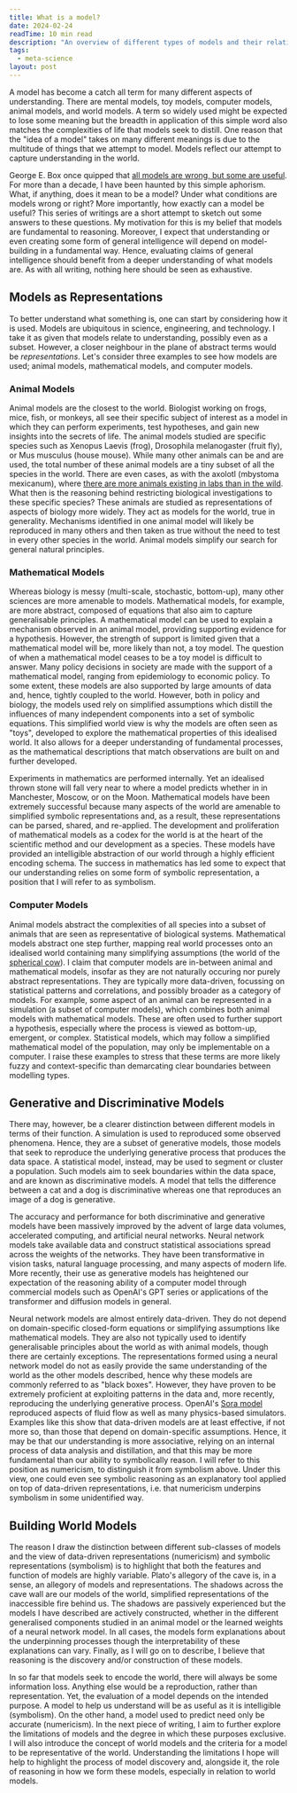 ```yaml
---
title: What is a model?
date: 2024-02-24
readTime: 10 min read
description: "An overview of different types of models and their relation how we understand the world. The first in a series of writings describe the role of models and representations and how they relate to reasoning."
tags:
  - meta-science
layout: post
---
```


A model has become a catch all term for many different aspects of understanding. There are mental models, toy models, computer models, animal models, and world models. A term so widely used might be expected to lose some meaning but the breadth in application of this simple word also matches the complexities of life that models seek to distill. One reason that the "idea of a model" takes on many different meanings is due to the multitude of things that we attempt to model. Models reflect our attempt to capture understanding in the world. 

George E. Box once quipped that [all models are wrong, but some are useful](https://en.wikipedia.org/wiki/All_models_are_wrong). For more than a decade, I have been haunted by this simple aphorism. What, if anything, does it mean to be a model? Under what conditions are models wrong or right? More importantly, how exactly can a model be useful? This series of writings are a short attempt to sketch out some answers to these questions. My motivation for this is my belief that models are fundamental to reasoning. Moreover, I expect that understanding or even creating some form of general intelligence will depend on model-building in a fundamental way. Hence, evaluating claims of general intelligence should benefit from a deeper understanding of what models are. As with all writing, nothing here should be seen as exhaustive. 

## Models as Representations

To better understand what something is, one can start by considering how it is used. Models are ubiquitous in science, engineering, and technology. I take it as given that models relate to understanding, possibly even as a subset. However, a closer neighbour in the plane of abstract terms would be *representations*. Let's consider three examples to see how models are used; animal models, mathematical models, and computer models. 

### Animal Models

Animal models are the closest to the world. Biologist working on frogs, mice, fish, or monkeys, all see their specific subject of interest as a model in which they can perform experiments, test hypotheses, and gain new insights into the secrets of life. The animal models studied are specific species such as Xenopus Laevis (frog), Drosophila melanogaster (fruit fly), or Mus musculus (house mouse). While many other animals can be and are used, the total number of these animal models are a tiny subset of all the species in the world. There are even cases, as with the axolotl (mbystoma mexicanum), where [there are more animals existing in labs than in the wild](https://www.scientificamerican.com/article/biologys-beloved-amphibian-the-axolotl-is-racing-toward-extinction1/). What then is the reasoning behind restricting biological investigations to these specific species? These animals are studied as representations of aspects of biology more widely. They act as models for the world, true in generality. Mechanisms identified in one animal model will likely be reproduced in many others and then taken as true without the need to test in every other species in the world. Animal models simplify our search for general natural principles.

### Mathematical Models

Whereas biology is messy (multi-scale, stochastic, bottom-up), many other sciences are more amenable to models. Mathematical models, for example, are more abstract, composed of equations that also aim to capture generalisable principles. A mathematical model can be used to explain a mechanism observed in an animal model, providing supporting evidence for a hypothesis. However, the strength of support is limited given that a mathematical model will be, more likely than not, a toy model. The question of when a mathematical model ceases to be a toy model is difficult to answer. Many policy decisions in society are made with the support of a mathematical model, ranging from epidemiology to economic policy. To some extent, these models are also supported by large amounts of data and, hence, tightly coupled to the world. However, both in policy and biology, the models used rely on simplified assumptions which distill the influences of many independent components into a set of symbolic equations. This simplified world view is why the models are often seen as "toys", developed to explore the mathematical properties of this idealised world. It also allows for a deeper understanding of fundamental processes, as the mathematical descriptions that match observations are built on and further developed. 

Experiments in mathematics are performed internally. Yet an idealised thrown stone will fall very near to where a model predicts whether in in Manchester, Moscow, or on the Moon. Mathematical models have been extremely successful because many aspects of the world are amenable to simplified symbolic representations and, as a result, these representations can be parsed, shared, and re-applied. The development and proliferation of mathematical models as a codex for the world is at the heart of the scientific method and our development as a species. These models have provided an intelligible abstraction of our world through a highly efficient encoding schema. The success in mathematics has led some to expect that our understanding relies on some form of symbolic representation, a position that I will refer to as symbolism. 

### Computer Models

Animal models abstract the complexities of all species into a subset of animals that are seen as representative of biological systems. Mathematical models abstract one step further, mapping real world processes onto an idealised world containing many simplifying assumptions (the world of the [spherical cow](https://en.wikipedia.org/wiki/Spherical_cow)). I claim that computer models are in-between animal and mathematical models, insofar as they are not naturally occuring nor purely abstract representations. They are typically more data-driven, focussing on statistical patterns and correlations, and possibly broader as a category of models. For example, some aspect of an animal can be represented in a simulation (a subset of computer models), which combines both animal models with mathematical models. These are often used to further support a hypothesis, especially where the process is viewed as bottom-up, emergent, or complex. Statistical models, which may follow a simplified mathematical model of the population, may only be implementable on a computer. I raise these examples to stress that these terms are more likely fuzzy and context-specific than demarcating clear boundaries between modelling types. 

## Generative and Discriminative Models

There may, however, be a clearer distinction between different models in terms of their function. A simulation is used to reproduced some observed phenomena. Hence, they are a subset of generative models, those models that seek to reproduce the underlying generative process that produces the data space. A statistical model, instead, may be used to segment or cluster a population. Such models aim to seek boundaries within the data space, and are known as discriminative models. A model that tells the difference between a cat and a dog is discriminative whereas one that reproduces an image of a dog is generative. 

The accuracy and performance for both discriminative and generative models have been massively improved by the advent of large data volumes, accelerated computing, and artificial neural networks. Neural network models take available data and construct statistical associations spread across the weights of the networks. They have been transformative in vision tasks, natural language processing, and many aspects of modern life. More recently, their use as generative models has heightened our expectation of the reasoning ability of a computer model through commercial models such as OpenAI's GPT series or applications of the transformer and diffusion models in general. 

Neural network models are almost entirely data-driven. They do not depend on domain-specific closed-form equations or simplifying assumptions like mathematical models. They are also not typically used to identify generalisable principles about the world as with animal models, though there are certainly exceptions. The representations formed using a neural network model do not as easily provide the same understanding of the world as the other models described, hence why these models are commonly referred to as "black boxes". However, they have proven to be extremely proficient at exploiting patterns in the data and, more recently, reproducing the underlying generative process. OpenAI's [Sora model](https://openai.com/research/video-generation-models-as-world-simulators) reproduced aspects of fluid flow as well as many physics-based simulators. Examples like this show that data-driven models are at least effective, if not more so, than those that depend on domain-specific assumptions. Hence, it may be that our understanding is more associative, relying on an internal process of data analysis and distillation, and that this may be more fundamental than our ability to symbolically reason. I will refer to this position as numericism, to distinguish it from symbolism above. Under this view, one could even see symbolic reasoning as an explanatory tool applied on top of data-driven representations, i.e. that numericism underpins symbolism in some unidentified way. 

## Building World Models

The reason I draw the distinction between different sub-classes of models and the view of data-driven representations (numericism) and symbolic representations (symbolism) is to highlight that both the features and function of models are highly variable. Plato's allegory of the cave is, in a sense, an allegory of models and representations. The shadows across the cave wall are our models of the world, simplified representations of the inaccessible fire behind us. The shadows are passively experienced but the models I have described are actively constructed, whether in the different generalised components studied in an animal model or the learned weights of a neural network model. In all cases, the models form explanations about the underpinning processes though the interpretability of these explanations can vary. Finally, as I will go on to describe, I believe that reasoning is the discovery and/or construction of these models. 

In so far that models seek to encode the world, there will always be some information loss. Anything else would be a reproduction, rather than representation. Yet, the evaluation of a model depends on the intended purpose. A model to help us understand will be as useful as it is intelligible (symbolism). On the other hand, a model used to predict need only be accurate (numericism). In the next piece of writing, I aim to further explore the limitations of models and the degree in which these purposes exclusive. I will also introduce the concept of world models and the criteria for a model to be representative of the world. Understanding the limitations I hope will help to highlight the process of model discovery and, alongside it, the role of reasoning in how we form these models, especially in relation to world models. 

